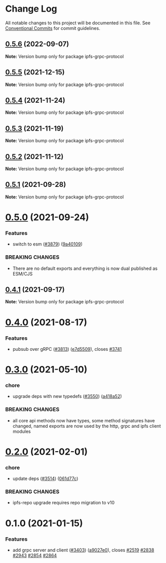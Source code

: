 # Change Log

All notable changes to this project will be documented in this file.
See [Conventional Commits](https://conventionalcommits.org) for commit guidelines.

## [0.5.6](https://github.com/ipfs/js-ipfs/compare/ipfs-grpc-protocol@0.5.5...ipfs-grpc-protocol@0.5.6) (2022-09-07)

**Note:** Version bump only for package ipfs-grpc-protocol





## [0.5.5](https://github.com/ipfs/js-ipfs/compare/ipfs-grpc-protocol@0.5.4...ipfs-grpc-protocol@0.5.5) (2021-12-15)

**Note:** Version bump only for package ipfs-grpc-protocol





## [0.5.4](https://github.com/ipfs/js-ipfs/compare/ipfs-grpc-protocol@0.5.3...ipfs-grpc-protocol@0.5.4) (2021-11-24)

**Note:** Version bump only for package ipfs-grpc-protocol





## [0.5.3](https://github.com/ipfs/js-ipfs/compare/ipfs-grpc-protocol@0.5.2...ipfs-grpc-protocol@0.5.3) (2021-11-19)

**Note:** Version bump only for package ipfs-grpc-protocol





## [0.5.2](https://github.com/ipfs/js-ipfs/compare/ipfs-grpc-protocol@0.5.1...ipfs-grpc-protocol@0.5.2) (2021-11-12)

**Note:** Version bump only for package ipfs-grpc-protocol





## [0.5.1](https://github.com/ipfs/js-ipfs/compare/ipfs-grpc-protocol@0.5.0...ipfs-grpc-protocol@0.5.1) (2021-09-28)

**Note:** Version bump only for package ipfs-grpc-protocol





# [0.5.0](https://github.com/ipfs/js-ipfs/compare/ipfs-grpc-protocol@0.4.1...ipfs-grpc-protocol@0.5.0) (2021-09-24)


### Features

* switch to esm ([#3879](https://github.com/ipfs/js-ipfs/issues/3879)) ([9a40109](https://github.com/ipfs/js-ipfs/commit/9a40109632e5b4837eb77a2f57dbc77fbf1fe099))


### BREAKING CHANGES

* There are no default exports and everything is now dual published as ESM/CJS





## [0.4.1](https://github.com/ipfs/js-ipfs/compare/ipfs-grpc-protocol@0.4.0...ipfs-grpc-protocol@0.4.1) (2021-09-17)

**Note:** Version bump only for package ipfs-grpc-protocol





# [0.4.0](https://github.com/ipfs/js-ipfs/compare/ipfs-grpc-protocol@0.3.0...ipfs-grpc-protocol@0.4.0) (2021-08-17)


### Features

* pubsub over gRPC ([#3813](https://github.com/ipfs/js-ipfs/issues/3813)) ([e7d5509](https://github.com/ipfs/js-ipfs/commit/e7d5509c87e87aed6be3c1d0b2a01ab74cdc1ed9)), closes [#3741](https://github.com/ipfs/js-ipfs/issues/3741)





# [0.3.0](https://github.com/ipfs/js-ipfs/compare/ipfs-grpc-protocol@0.2.0...ipfs-grpc-protocol@0.3.0) (2021-05-10)


### chore

* upgrade deps with new typedefs ([#3550](https://github.com/ipfs/js-ipfs/issues/3550)) ([a418a52](https://github.com/ipfs/js-ipfs/commit/a418a521574c878d7aabd0ad2fd8d516908a3756))


### BREAKING CHANGES

* all core api methods now have types, some method signatures have changed, named exports are now used by the http, grpc and ipfs client modules





# [0.2.0](https://github.com/ipfs/js-ipfs/compare/ipfs-grpc-protocol@0.1.0...ipfs-grpc-protocol@0.2.0) (2021-02-01)


### chore

* update deps ([#3514](https://github.com/ipfs/js-ipfs/issues/3514)) ([061d77c](https://github.com/ipfs/js-ipfs/commit/061d77cc03f40af5a3bc3590481e1e5836e7f0d8))


### BREAKING CHANGES

* ipfs-repo upgrade requires repo migration to v10





# 0.1.0 (2021-01-15)


### Features

* add grpc server and client ([#3403](https://github.com/ipfs/js-ipfs/issues/3403)) ([a9027e0](https://github.com/ipfs/js-ipfs/commit/a9027e0ec0cea9a4f34b4f2f52e09abb35237384)), closes [#2519](https://github.com/ipfs/js-ipfs/issues/2519) [#2838](https://github.com/ipfs/js-ipfs/issues/2838) [#2943](https://github.com/ipfs/js-ipfs/issues/2943) [#2854](https://github.com/ipfs/js-ipfs/issues/2854) [#2864](https://github.com/ipfs/js-ipfs/issues/2864)
